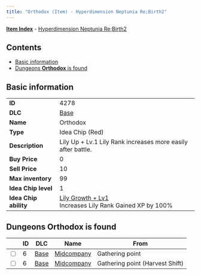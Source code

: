 ```yaml
---
title: "Orthodox (Item) - Hyperdimension Neptunia Re;Birth2"
---
```


[**Item Index**](/neptunia/rb2/item/index.html) - [Hyperdimension Neptunia Re;Birth2](/neptunia/rb2)

## Contents

- [Basic information](#basic-information)
- [Dungeons **Orthodox** is found](#dungeons-orthodox-is-found)

## Basic information

|   |   |
| -- | -- |
| **ID** | 4278 |
| **DLC** | [Base](/neptunia/rb2/dlc/0-base.html) |
| **Name** | Orthodox |
| **Type** | Idea Chip (Red) |
| **Description** | Lily Up + Lv.1 Lily Rank increases more easily after battle. |
| **Buy Price** | 0 |
| **Sell Price** | 10 |
| **Max inventory** | 99 |
| **Idea Chip level** | 1 |
| **Idea Chip ability** | [Lily Growth + Lv1](/neptunia/rb2/ability/0-9677-lily-growth-lv1.html)<br />Increases Lily Rank Gained XP by 100% |

## Dungeons **Orthodox** is found

|    | ID | DLC | Name | From |
| -- | -- | --- | ---- | ---- |
| <input type="checkbox" id="rb2-dungeon-0-6" class="trackbox" /> | 6 | [Base](/neptunia/rb2/dlc/0-base.html) | [Midcompany](/neptunia/rb2/dungeon/0-6-midcompany.html) | Gathering point |
| <input type="checkbox" id="rb2-dungeon-0-6" class="trackbox" /> | 6 | [Base](/neptunia/rb2/dlc/0-base.html) | [Midcompany](/neptunia/rb2/dungeon/0-6-midcompany.html) | Gathering point (Harvest Shift) |